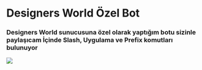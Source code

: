 <h1> Designers World Özel Bot</h1>
<h3> Designers World sunucusuna özel olarak yaptığım botu sizinle paylaşıcam
  İçinde Slash, Uygulama ve Prefix komutları bulunuyor</h3>
  <img src="https://cdn.discordapp.com/attachments/984752424742977606/984752588526334002/dosyalar.PNG" />
